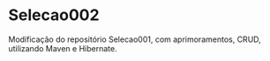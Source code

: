 # Selecao002
Modificação do repositório Selecao001, com aprimoramentos, CRUD, utilizando Maven e Hibernate.
